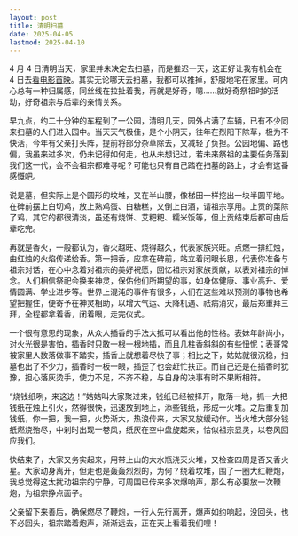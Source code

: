 ```yaml
---
layout: post
title: 清明扫墓
date: 2025-04-05
lastmod: 2025-04-10
---
```

4 月 4 日清明当天，家里并未决定去扫墓，而是推迟一天，这正好让我有机会在 4 日去[看电影首映](https://blog.heiyedao.top/posts/我的世界大电影影评/)。其实无论哪天去扫墓，我都可以推掉，舒服地宅在家里。可内心总有一种归属感，同丝线在拉扯着我，再就是好奇，嗯……就好奇祭祖时的活动，好奇祖宗与后辈的亲情关系。

早九点，约二十分钟的车程到了一公园，清明几天，园外占满了车辆，已有不少同来扫墓的人们进入园中。当天天气极佳，是个小阴天，往年在烈阳下除草，极为不快活，今年有父亲打头阵，提前将部分杂草除去，又减轻了负担。公园地偏、路也偏，我虽来过多次，仍未记得如何走，也从未想记过，若未来祭祖的主要任务落到我们这一代，会不会祖宗都难寻呢？可能也只有自己踏在扫墓的路上，才会有这番感慨吧。

说是墓，但实际上是个圆形的坟堆，又在半山腰，像梯田一样挖出一块半圆平地。在碑前摆上白切鸡，放上熟鸡蛋、白糖糕，又倒上白酒，请祖宗享用。上贡的菜除了鸡，其它的都很清淡，虽还有烧饼、艾粑粑、糯米饭等，但上贡结束后都可由后辈吃完。

再就是香火，一般都认为，香火越旺、烧得越久，代表家族兴旺。点燃一排红烛，由红烛的火焰传递给香。第一把香，应拿在碑前，站立着闭眼长思，代表你准备与祖宗对话，在心中念着对祖宗的美好祝愿，回忆祖宗对家族贡献，以表对祖宗的悼念。人们相信祭祀会换来神灵，保佑他们所期望的事，如身体健康、事业高升、爱情圆满、学业进步等。世界上混沌的事件有很多，人们在这些难以预测的事物也希望把握住，便寄予在神灵相助，以增大气运、天降机遇、祛病消灾，最后郑重拜三拜，全程都拿着香，闭着眼，走完仪式。

一个很有意思的现象，从众人插香的手法大抵可以看出他的性格。表妹年龄尚小，对火光很是害怕，插香时只敢一根一根地插，而且几柱香斜斜的有些忸怩；表哥常被家里人数落做事不踏实，插香上就想着尽快了事；相比之下，姑姑就很沉稳，扫墓也出了不少力，插香时一板一眼，插歪了也会赶忙扶正。而自己还是在插香时犹豫，担心落灰烫手，使力不足，不齐不稳，与自身的决事有时不果断相符。

“烧钱纸咧，来这边！”姑姑叫大家聚过来，钱纸已经被择开，散落一地，抓一大把钱纸在烛上引火，然得很快，迅速放到地上，添些钱纸，形成一火堆。之后重复加钱纸，你一把，我一把，火势渐大，热浪传来，大家又放缓动作。当火堆大部分钱纸燃烧殆尽，中刹时出现一卷风，纸灰在空中盘旋起来，恰似祖宗显灵，以卷风回应我们。

快结束了，大家又务实起来，用带上山的大水瓶浇灭火堆，又检查四周是否又香火星。大家动身离开，但走也是轰轰烈烈的，为何？绕着坟堆，围了一圈大红鞭炮，我总觉得这太扰动祖宗的宁静，可周围已传来多次爆响声，那么有必要放一次鞭炮，为祖宗挣点面子。

父亲留下来善后，确保燃尽了鞭炮，一行人先行离开，爆声如约响起，没回头，也不必回头，祖宗踏着炮声，渐渐远去，正在天上看着我们哩！
